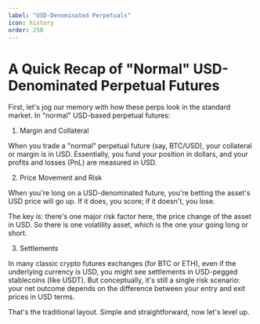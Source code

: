 ```yaml
---
label: "USD-Denominated Perpetuals"
icon: history
order: 250
---
```


# A Quick Recap of "Normal" USD-Denominated Perpetual Futures

First, let's jog our memory with how these perps look in the standard market. In "normal" USD-based perpetual futures:

1. Margin and Collateral

When you trade a "normal" perpetual future (say, BTC/USD), your collateral or margin is in USD. Essentially, you fund your position in dollars, and your profits and losses (PnL) are measured in USD.

2. Price Movement and Risk

When you're long on a USD-denominated future, you're betting the asset's USD price will go up. If it does, you score; if it doesn't, you lose.

The key is: there's one major risk factor here, the price change of the asset in USD. So there is one volatility asset, which is the one your going long or short.

3. Settlements

In many classic crypto futures exchanges (for BTC or ETH), even if the underlying currency is USD, you might see settlements in USD-pegged stablecoins (like USDT). But conceptually, it's still a single risk scenario: your net outcome depends on the difference between your entry and exit prices in USD terms.

That's the traditional layout. Simple and straightforward, now let's level up.
